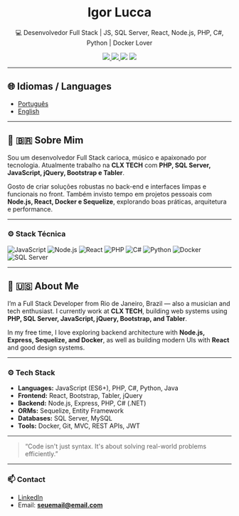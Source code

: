 <h1 align="center">Igor Lucca</h1>
<p align="center">💻 Desenvolvedor Full Stack | JS, SQL Server, React, Node.js, PHP, C#, Python | Docker Lover</p>

<p align="center">
  <a href="https://github.com/igorlucca">
    <img src="https://img.shields.io/github/followers/igorlucca?label=Seguidores&style=social" />
  </a>
  <a href="https://www.linkedin.com/in/igorlucca">
    <img src="https://img.shields.io/badge/LinkedIn-Igor%20Lucca-blue?logo=linkedin" />
  </a>
  <img src="https://img.shields.io/badge/Editor-VSCode-blue?logo=visualstudiocode" />
  <img src="https://img.shields.io/badge/OS-Windows%20%7C%20WSL-brightgreen?logo=windows" />
</p>

---

## 🌐 Idiomas / Languages

- [Português](#-sobre-mim)
- [English](#-about-me)

---

## 📌 <a name="-sobre-mim"></a><a name="sobre-mim"></a>🇧🇷 Sobre Mim

Sou um desenvolvedor Full Stack carioca, músico e apaixonado por tecnologia. Atualmente trabalho na **CLX TECH** com **PHP, SQL Server, JavaScript, jQuery, Bootstrap e Tabler**.

Gosto de criar soluções robustas no back-end e interfaces limpas e funcionais no front. Também invisto tempo em projetos pessoais com **Node.js, React, Docker e Sequelize**, explorando boas práticas, arquitetura e performance.

---

### ⚙️ Stack Técnica

![JavaScript](https://img.shields.io/badge/-JavaScript-F7DF1E?style=flat&logo=javascript&logoColor=black)
![Node.js](https://img.shields.io/badge/-Node.js-339933?style=flat&logo=node.js&logoColor=white)
![React](https://img.shields.io/badge/-React-61DAFB?style=flat&logo=react&logoColor=black)
![PHP](https://img.shields.io/badge/-PHP-777BB4?style=flat&logo=php&logoColor=white)
![C#](https://img.shields.io/badge/-CSharp-239120?style=flat&logo=c-sharp&logoColor=white)
![Python](https://img.shields.io/badge/-Python-3776AB?style=flat&logo=python&logoColor=white)
![Docker](https://img.shields.io/badge/-Docker-2496ED?style=flat&logo=docker&logoColor=white)
![SQL Server](https://img.shields.io/badge/-SQL%20Server-CC2927?style=flat&logo=microsoft-sql-server&logoColor=white)

---

## 📌 <a name="about-me"></a>🇺🇸 About Me

I’m a Full Stack Developer from Rio de Janeiro, Brazil — also a musician and tech enthusiast. I currently work at **CLX TECH**, building web systems using **PHP, SQL Server, JavaScript, jQuery, Bootstrap, and Tabler**.

In my free time, I love exploring backend architecture with **Node.js, Express, Sequelize, and Docker**, as well as building modern UIs with **React** and good design systems.

---

### ⚙️ Tech Stack

- **Languages:** JavaScript (ES6+), PHP, C#, Python, Java  
- **Frontend:** React, Bootstrap, Tabler, jQuery  
- **Backend:** Node.js, Express, PHP, C# (.NET)  
- **ORMs:** Sequelize, Entity Framework  
- **Databases:** SQL Server, MySQL  
- **Tools:** Docker, Git, MVC, REST APIs, JWT  

---

> “Code isn't just syntax. It's about solving real-world problems efficiently.”

---

### 📫 Contact

- [LinkedIn](https://www.linkedin.com/in/igorlucca)  
- Email: **seuemail@email.com**

